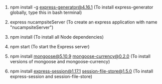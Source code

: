 1. npm install -g express-generator@4.16.1
(To install express-generator globally, type this in bash terminal)

2. express nucampsiteServer
(To create an express application with name "nucampsiteServer")

3. npm install
(To install all Node dependencies)

4. npm start
(To start the Express server)

5. npm install mongoose@5.10.9 mongoose-currency@0.2.0
(To install versions of mongoose and mongoose-currency)

6. npm install express-session@1.17.1 session-file-store@1.5.0
(To install express-session and session-file-store)




